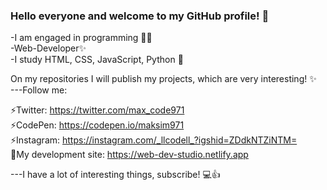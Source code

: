 ### Hello everyone and welcome to my GitHub profile! 👋

-I am engaged in programming 👩‍💻
<br>
-Web-Developer✨
<br>
-I study HTML, CSS, JavaScript, Python 🌱

On my repositories I will publish my projects, which are very interesting! ✨
<br>
---Follow me:

⚡Twitter: https://twitter.com/max_code971
<br>
⚡CodePen: https://codepen.io/maksim971
<br>
⚡Instagram: https://instagram.com/_llcodell_?igshid=ZDdkNTZiNTM=
<br>
🔎My development site: https://web-dev-studio.netlify.app

---I have a lot of interesting things, subscribe! 💻👍
